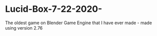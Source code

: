 # Lucid-Box-7-22-2020-
The oldest game on Blender Game Engine that I have ever made - made using version 2.76
